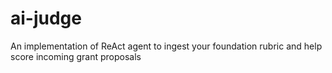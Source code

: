 # ai-judge
An implementation of ReAct agent to ingest your foundation rubric and help score incoming grant proposals
